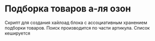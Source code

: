 # Подборка товаров а-ля озон
Скрипт для создания хайлоад блока с ассоциативным хранением подборки товаров. Поиск производится по части артикула. Список кешируется
